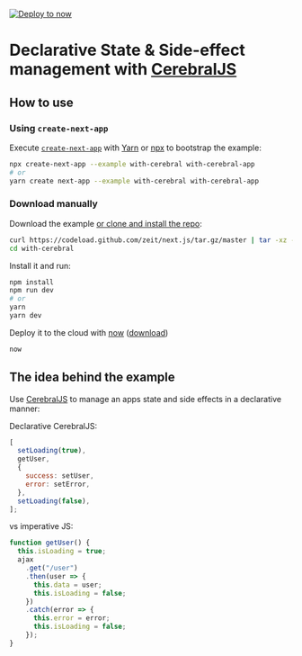 [![Deploy to now](https://deploy.now.sh/static/button.svg)](https://deploy.now.sh/?repo=https://github.com/zeit/next.js/tree/master/examples/with-cerebral)

# Declarative State & Side-effect management with [CerebralJS](https://cerebraljs.com/)

## How to use

### Using `create-next-app`

Execute [`create-next-app`](https://github.com/segmentio/create-next-app) with [Yarn](https://yarnpkg.com/lang/en/docs/cli/create/) or [npx](https://github.com/zkat/npx#readme) to bootstrap the example:

```bash
npx create-next-app --example with-cerebral with-cerebral-app
# or
yarn create next-app --example with-cerebral with-cerebral-app
```

### Download manually

Download the example [or clone and install the repo](https://github.com/zeit/next.js):

```bash
curl https://codeload.github.com/zeit/next.js/tar.gz/master | tar -xz --strip=2 next.js-master/examples/with-cerebral
cd with-cerebral
```

Install it and run:

```bash
npm install
npm run dev
# or
yarn
yarn dev
```

Deploy it to the cloud with [now](https://zeit.co/now) ([download](https://zeit.co/download))

```bash
now
```

## The idea behind the example

Use [CerebralJS](https://cerebraljs.com/) to manage an apps state and side effects in a declarative manner:

Declarative CerebralJS:

```js
[
  setLoading(true),
  getUser,
  {
    success: setUser,
    error: setError,
  },
  setLoading(false),
];
```

vs imperative JS:

```js
function getUser() {
  this.isLoading = true;
  ajax
    .get("/user")
    .then(user => {
      this.data = user;
      this.isLoading = false;
    })
    .catch(error => {
      this.error = error;
      this.isLoading = false;
    });
}
```
